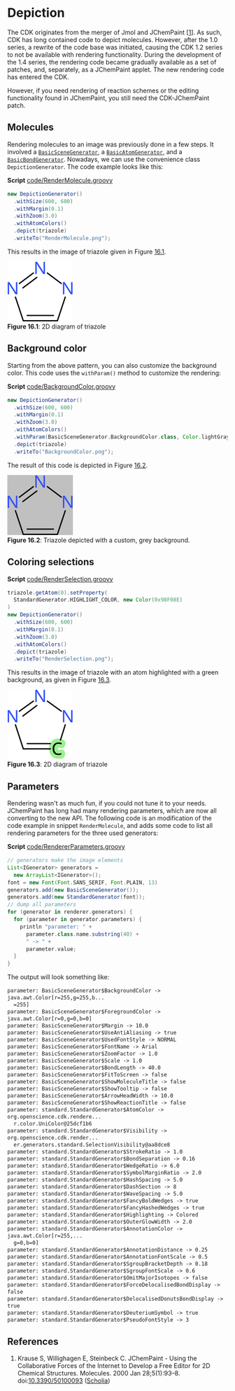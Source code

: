 <a name="sec:ch:depiction"></a>
# Depiction

The CDK originates from the merger of Jmol and <a name="tp1">JChemPaint</a> [<a href="#citeref1">1</a>]. As such, CDK has long
contained code to depict molecules. However, after the 1.0 series, a rewrite of the code base
was initiated, causing the CDK 1.2 series to not be available with <a name="tp2">rendering</a> functionality.
During the development of the 1.4 series, the rendering code became gradually available as
a set of patches, and, separately, as a JChemPaint applet. The new rendering code has
entered the CDK.

However, if you need rendering of reaction schemes or the editing functionality found
in JChemPaint, you still need the <a name="tp3">CDK-JChemPaint</a> patch.

## Molecules

Rendering molecules to an image was previously done in a few steps. It involved 
a [`BasicSceneGenerator`](http://cdk.github.io/cdk/latest/docs/api/org/openscience/cdk/renderer/generators/BasicSceneGenerator.html), a [`BasicAtomGenerator`](http://cdk.github.io/cdk/latest/docs/api/org/openscience/cdk/renderer/generators/BasicAtomGenerator.html), and a
[`BasicBondGenerator`](http://cdk.github.io/cdk/latest/docs/api/org/openscience/cdk/renderer/generators/BasicBondGenerator.html).
Nowadays, we can use the convenience class `DepictionGenerator`.
The code example looks like this:

**Script** [code/RenderMolecule.groovy](code/RenderMolecule.code.md)
```groovy
new DepictionGenerator()
  .withSize(600, 600)
  .withMargin(0.1)
  .withZoom(3.0)
  .withAtomColors()
  .depict(triazole)
  .writeTo("RenderMolecule.png");
```

This results in the image of triazole given in Figure [16.1](#fig:fig:triazole).

<a name="fig:fig:triazole"></a>
![](images/generated/RenderMolecule.png)
<br />**Figure 16.1**: 2D diagram of triazole

## Background color

Starting from the above pattern, you can also customize the <a name="tp4">background color</a>.
This code uses the `withParam()` method to customize the rendering:

**Script** [code/BackgroundColor.groovy](code/BackgroundColor.code.md)
```groovy
new DepictionGenerator()
  .withSize(600, 600)
  .withMargin(0.1)
  .withZoom(3.0)
  .withAtomColors()
  .withParam(BasicSceneGenerator.BackgroundColor.class, Color.lightGray)
  .depict(triazole)
  .writeTo("BackgroundColor.png");
```

The result of this code is depicted in Figure [16.2](#fig:fig:backgroundColor).

<a name="fig:fig:backgroundColor"></a>
![](images/generated/BackgroundColor.png)
<br />**Figure 16.2**: Triazole depicted with a custom, grey background.

## Coloring selections

**Script** [code/RenderSelection.groovy](code/RenderSelection.code.md)
```groovy
triazole.getAtom(0).setProperty(
  StandardGenerator.HIGHLIGHT_COLOR, new Color(0x98F08E)
)
new DepictionGenerator()
  .withSize(600, 600)
  .withMargin(0.1)
  .withZoom(3.0)
  .withAtomColors()
  .depict(triazole)
  .writeTo("RenderSelection.png");
```

This results in the image of triazole with an atom highlighted with a green background,
as given in Figure [16.3](#fig:fig:triazoleSelection).

<a name="fig:fig:triazoleSelection"></a>
![](images/generated/RenderSelection.png)
<br />**Figure 16.3**: 2D diagram of triazole


## Parameters

Rendering wasn't as much fun, if you could not tune it to your needs. JChemPaint
has long had many rendering parameters, which are now all converting to the new
API. The following code is an modification of the code example in
snippet `RenderMolecule`, and adds some
code to list all rendering parameters for the three used generators:

**Script** [code/RendererParameters.groovy](code/RendererParameters.code.md)
```groovy
// generators make the image elements
List<IGenerator> generators =
  new ArrayList<IGenerator>();
font = new Font(Font.SANS_SERIF, Font.PLAIN, 13)
generators.add(new BasicSceneGenerator());
generators.add(new StandardGenerator(font));
// dump all parameters
for (generator in renderer.generators) {
  for (parameter in generator.parameters) {
    println "parameter: " +
      parameter.class.name.substring(40) +
      " -> " +
      parameter.value;
  }
}
```

The output will look something like:

```plain
parameter: BasicSceneGenerator$BackgroundColor -> java.awt.Color[r=255,g=255,b...
  =255]
parameter: BasicSceneGenerator$ForegroundColor -> java.awt.Color[r=0,g=0,b=0]
parameter: BasicSceneGenerator$Margin -> 10.0
parameter: BasicSceneGenerator$UseAntiAliasing -> true
parameter: BasicSceneGenerator$UsedFontStyle -> NORMAL
parameter: BasicSceneGenerator$FontName -> Arial
parameter: BasicSceneGenerator$ZoomFactor -> 1.0
parameter: BasicSceneGenerator$Scale -> 1.0
parameter: BasicSceneGenerator$BondLength -> 40.0
parameter: BasicSceneGenerator$FitToScreen -> false
parameter: BasicSceneGenerator$ShowMoleculeTitle -> false
parameter: BasicSceneGenerator$ShowTooltip -> false
parameter: BasicSceneGenerator$ArrowHeadWidth -> 10.0
parameter: BasicSceneGenerator$ShowReactionTitle -> false
parameter: standard.StandardGenerator$AtomColor -> org.openscience.cdk.rendere...
  r.color.UniColor@25dcf1b6
parameter: standard.StandardGenerator$Visibility -> org.openscience.cdk.render...
  er.generators.standard.SelectionVisibility@aa8dce8
parameter: standard.StandardGenerator$StrokeRatio -> 1.0
parameter: standard.StandardGenerator$BondSeparation -> 0.16
parameter: standard.StandardGenerator$WedgeRatio -> 6.0
parameter: standard.StandardGenerator$SymbolMarginRatio -> 2.0
parameter: standard.StandardGenerator$HashSpacing -> 5.0
parameter: standard.StandardGenerator$DashSection -> 8
parameter: standard.StandardGenerator$WaveSpacing -> 5.0
parameter: standard.StandardGenerator$FancyBoldWedges -> true
parameter: standard.StandardGenerator$FancyHashedWedges -> true
parameter: standard.StandardGenerator$Highlighting -> Colored
parameter: standard.StandardGenerator$OuterGlowWidth -> 2.0
parameter: standard.StandardGenerator$AnnotationColor -> java.awt.Color[r=255,...
  g=0,b=0]
parameter: standard.StandardGenerator$AnnotationDistance -> 0.25
parameter: standard.StandardGenerator$AnnotationFontScale -> 0.5
parameter: standard.StandardGenerator$SgroupBracketDepth -> 0.18
parameter: standard.StandardGenerator$SgroupFontScale -> 0.6
parameter: standard.StandardGenerator$OmitMajorIsotopes -> false
parameter: standard.StandardGenerator$ForceDelocalisedBondDisplay -> false
parameter: standard.StandardGenerator$DelocalisedDonutsBondDisplay -> true
parameter: standard.StandardGenerator$DeuteriumSymbol -> true
parameter: standard.StandardGenerator$PseudoFontStyle -> 3
```

## References

1. <a name="citeref1"></a>Krause S, Willighagen E, Steinbeck C. JChemPaint - Using the Collaborative Forces of the Internet to Develop a Free Editor for 2D Chemical Structures. Molecules. 2000 Jan 28;5(1):93–8.  doi:[10.3390/50100093](https://doi.org/10.3390/50100093) ([Scholia](https://scholia.toolforge.org/doi/10.3390/50100093))

